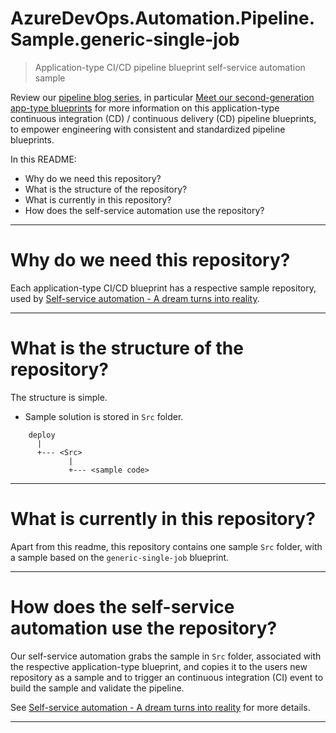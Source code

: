# AzureDevOps.Automation.Pipeline.Sample.generic-single-job

> Application-type CI/CD pipeline blueprint self-service automation sample

Review our [pipeline blog series](https://wsbctechnicalblog.github.io/why-pipelines-part1.html), in particular [Meet our second-generation app-type blueprints](https://wsbctechnicalblog.github.io/yaml-pipelines-part10.html) for more information on this application-type continuous integration (CD) / continuous delivery (CD) pipeline blueprints, to empower engineering with consistent and standardized pipeline blueprints.

In this README:
- Why do we need this repository?
- What is the structure of the repository?
- What is currently in this repository?
- How does the self-service automation use the repository?

---

# Why do we need this repository?

Each application-type CI/CD blueprint has a respective sample repository, used by [Self-service automation - A dream turns into reality](https://wsbctechnicalblog.github.io/yaml-pipelines-part9.html).

---

# What is the structure of the repository?

The structure is simple. 

- Sample solution is stored in ```Src``` folder. 

```
    deploy
      |
      +--- <Src>
             |       
             +--- <sample code>

```

---

# What is currently in this repository?

Apart from this readme, this repository contains one sample ```Src``` folder, with a sample based on the  ```generic-single-job``` blueprint.

---

# How does the self-service automation use the repository?

Our self-service automation grabs the sample in ```Src``` folder, associated with the respective application-type blueprint, and copies it to the users new repository as a sample and to trigger an continuous integration (CI) event to build the sample and validate the pipeline.

See [Self-service automation - A dream turns into reality](https://wsbctechnicalblog.github.io/yaml-pipelines-part9.html) for more details.

---

